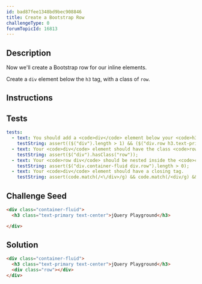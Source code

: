 ```yaml
---
id: bad87fee1348bd9bec908846
title: Create a Bootstrap Row
challengeType: 0
forumTopicId: 16813
---
```


## Description

<section id='description'>

Now we'll create a Bootstrap row for our inline elements.

Create a `div` element below the `h3` tag, with a class of `row`.

</section>

## Instructions

<section id='instructions'>

</section>

## Tests

<section id='tests'>

```yml
tests:
  - text: You should add a <code>div</code> element below your <code>h3</code> element.
    testString: assert(($("div").length > 1) && ($("div.row h3.text-primary").length == 0) && ($("div.row + h3.text-primary").length == 0) && ($("h3.text-primary + div.row").length > 0));
  - text: Your <code>div</code> element should have the class <code>row</code>
    testString: assert($("div").hasClass("row"));
  - text: Your <code>row div</code> should be nested inside the <code>container-fluid div</code>
    testString: assert($("div.container-fluid div.row").length > 0);
  - text: Your <code>div</code> element should have a closing tag.
    testString: assert(code.match(/<\/div>/g) && code.match(/<div/g) && code.match(/<\/div>/g).length === code.match(/<div/g).length);

```

</section>

## Challenge Seed

<section id='challengeSeed'>

<div id='html-seed'>

```html
<div class="container-fluid">
  <h3 class="text-primary text-center">jQuery Playground</h3>

</div>

```

</div>

</section>

## Solution

<section id='solution'>

```html
<div class="container-fluid">
  <h3 class="text-primary text-center">jQuery Playground</h3>
  <div class="row"></div>
</div>
```

</section>
